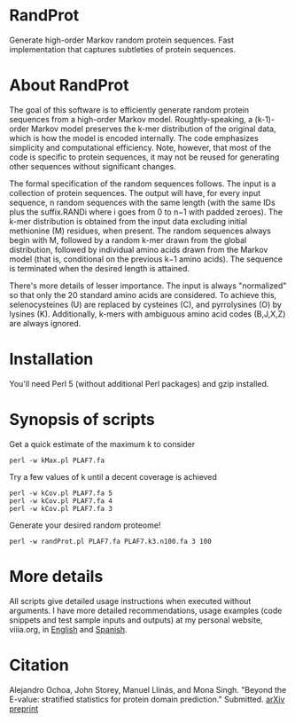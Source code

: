 RandProt
===

Generate high-order Markov random protein sequences.
Fast implementation that captures subtleties of protein sequences.

About RandProt
===

The goal of this software is to efficiently generate random protein sequences from a high-order Markov model. Roughtly-speaking, a (k-1)-order Markov model preserves the k-mer distribution of the original data, which is how the model is encoded internally. The code emphasizes simplicity and computational efficiency. Note, however, that most of the code is specific to protein sequences, it may not be reused for generating other sequences without significant changes.

The formal specification of the random sequences follows. The input is a collection of protein sequences. The output will have, for every input sequence, n random sequences with the same length (with the same IDs plus the suffix.RANDi where i goes from 0 to n−1 with padded zeroes). The k-mer distribution is obtained from the input data excluding initial methionine (M) residues, when present. The random sequences always begin with M, followed by a random k-mer drawn from the global distribution, followed by individual amino acids drawn from the Markov model (that is, conditional on the previous k−1 amino acids). The sequence is terminated when the desired length is attained.

There's more details of lesser importance. The input is always "normalized" so that only the 20 standard amino acids are considered. To achieve this, selenocysteines (U) are replaced by cysteines (C), and pyrrolysines (O) by lysines (K). Additionally, k-mers with ambiguous amino acid codes (B,J,X,Z) are always ignored.

Installation
===

You'll need Perl 5 (without additional Perl packages) and gzip installed.

Synopsis of scripts
===

Get a quick estimate of the maximum k to consider 
```
perl -w kMax.pl PLAF7.fa 
```

Try a few values of k until a decent coverage is achieved 
```
perl -w kCov.pl PLAF7.fa 5 
perl -w kCov.pl PLAF7.fa 4 
perl -w kCov.pl PLAF7.fa 3 
```

Generate your desired random proteome! 
```
perl -w randProt.pl PLAF7.fa PLAF7.k3.n100.fa 3 100
```

More details
===

All scripts give detailed usage instructions when executed without arguments.  I have more detailed recommendations, usage examples (code snippets and test sample inputs and outputs) at my personal website, viiia.org, in [English](http://viiia.org/randProt/?l=en-us) and [Spanish](http://viiia.org/randProt/).


Citation
===

Alejandro Ochoa, John Storey, Manuel Llinás, and Mona Singh.  "Beyond the E-value: stratified statistics for protein domain prediction." Submitted. [arXiv preprint](http://arxiv.org/abs/1409.6384)

